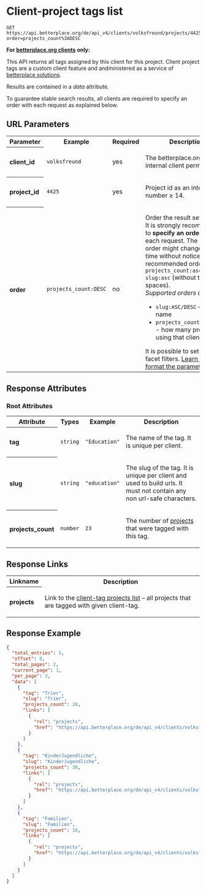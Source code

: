 
# Client-project tags list

```Cirru
GET https://api.betterplace.org/de/api_v4/clients/volksfreund/projects/4425/tags.json?order=projects_count%3ADESC
```

**For [betterplace.org clients](../README.md#client-api) only:**

This API returns all tags assigned by this client for this project.
Client project tags are a custom client feature and andministered
as a service of [betterplace solutions](http://www.betterplace-solutions.de/#buergerzeitung).

Results are contained in a *data* attribute.

To guarantee stable search results, all clients are required to specify an order with each
request as explained below.


## URL Parameters

<table>
  <tr>
    <th>Parameter</th>
    <th>Example</th>
    <th>Required</th>
    <th>Description</th>
  </tr>
  <tr>
    <th align="left">client_id</th>
    <td><code>volksfreund</code></td>
    <td>yes</td>
<td>

The betterplace.org-internal client permalink

</td>
  </tr>
  <tr>
    <th align="left">project_id</th>
    <td><code>4425</code></td>
    <td>yes</td>
<td>

Project id as an integer number ≥ 14.

</td>
  </tr>
  <tr>
    <th align="left">order</th>
    <td><code>projects_count:DESC</code></td>
    <td>no</td>
<td>

Order the result set.
<br>
It is strongly recommended to <strong>specify an order</strong> with each request.
The default order might change at any time without notice.
A recommended order is
<code>projects_count:asc| slug:asc</code> (without the spaces).
<br>
<em>Supported orders are:</em>
<ul>
<li><code>slug:ASC/DESC</code> – tag name
<li><code>projects_count:ASC/DESC</code> - how many projects are using that client?
</ul>
It is possible to set multiple facet filters.
<a href="../README.md#request-parameter-format">Learn how to format the parameter</a>.


</td>
  </tr>
</table>


## Response Attributes


### Root Attributes

  <table>
    <tr>
      <th>Attribute</th>
      <th>Types</th>
      <th>Example</th>
      <th>Description</th>
    </tr>
    <tr>
      <th align="left">tag</th>
      <td><code>string</code></td>
      <td><code>"Education"</code></td>
<td>

The name of the tag. It is unique per client.


</td>
    </tr>
    <tr>
      <th align="left">slug</th>
      <td><code>string</code></td>
      <td><code>"education"</code></td>
<td>

The slug of the tag. It is unique per client and used to build urls.
It must not contain any non url-safe characters.


</td>
    </tr>
    <tr>
      <th align="left">projects_count</th>
      <td><code>number</code></td>
      <td><code>23</code></td>
<td>

The number of <a href="projects_list.md">projects</a>
that were tagged with this tag.


</td>
    </tr>
  </table>
</table>

## Response Links

<table>
  <tr>
    <th>Linkname</th>
    <th>Description</th>
  </tr>
    <tr>
<th align="left">

projects

</th>
<td>

Link to the <a href="client_tag_projects_list.md">client-tag projects list</a> – all projects that are tagged with given client-tag.


</td>
    </tr>
</table>

## Response Example

```json
{
  "total_entries": 5,
  "offset": 0,
  "total_pages": 2,
  "current_page": 1,
  "per_page": 3,
  "data": [
    {
      "tag": "Trier",
      "slug": "Trier",
      "projects_count": 28,
      "links": [
        {
          "rel": "projects",
          "href": "https://api.betterplace.org/de/api_v4/clients/volksfreund/tags/Trier/projects.json"
        }
      ]
    },
    {
      "tag": "KinderJugendliche",
      "slug": "KinderJugendliche",
      "projects_count": 38,
      "links": [
        {
          "rel": "projects",
          "href": "https://api.betterplace.org/de/api_v4/clients/volksfreund/tags/KinderJugendliche/projects.json"
        }
      ]
    },
    {
      "tag": "Familien",
      "slug": "Familien",
      "projects_count": 16,
      "links": [
        {
          "rel": "projects",
          "href": "https://api.betterplace.org/de/api_v4/clients/volksfreund/tags/Familien/projects.json"
        }
      ]
    }
  ]
}
```

